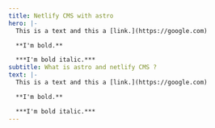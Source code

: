 ```yaml
---
title: Netlify CMS with astro
hero: |-
  This is a text and this a [link.](https://google.com)

  **I'm bold.**

  ***I'm bold italic.***
subtitle: What is astro and netlify CMS ?
text: |-
  This is a text and this a [link.](https://google.com)

  **I'm bold.**

  ***I'm bold italic.***
---
```

